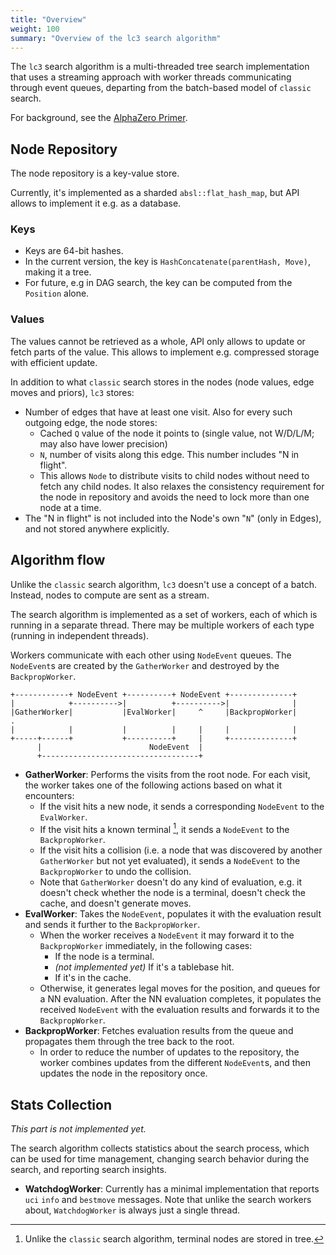 ```yaml
---
title: "Overview"
weight: 100
summary: "Overview of the lc3 search algorithm"
---
```


The `lc3` search algorithm is a multi-threaded tree search implementation that
uses a streaming approach with worker threads communicating through event
queues, departing from the batch-based model of `classic` search.

For background, see the [AlphaZero Primer](../../alphazero/).

## Node Repository

The node repository is a key-value store.

Currently, it's implemented as a sharded `absl::flat_hash_map`, but API allows
to implement it e.g. as a database.

### Keys

* Keys are 64-bit hashes.
* In the current version, the key is `HashConcatenate(parentHash, Move)`, making
  it a tree.
* For future, e.g in DAG search, the key can be computed from the `Position`
  alone.

### Values

The values cannot be retrieved as a whole, API only allows to update or fetch
parts of the value. This allows to implement e.g. compressed storage with
efficient update.

In addition to what `classic` search stores in the nodes (node values, edge
moves and priors), `lc3` stores:

* Number of edges that have at least one visit. Also for every such outgoing
  edge, the node stores:
  * Cached `Q` value of the node it points to (single value, not W/D/L/M; may
    also have lower precision)
  * `N`, number of visits along this edge. This number includes "N in flight".
  * This allows `Node` to distribute visits to child nodes without need to fetch
    any child nodes. It also relaxes the consistency requirement for the node in
    repository and avoids the need to lock more than one node at a time.
* The "N in flight" is not included into the Node's own "`N`" (only in Edges),
  and not stored anywhere explicitly.

## Algorithm flow

Unlike the `classic` search algorithm, `lc3` doesn't use a concept of a batch.
Instead, nodes to compute are sent as a stream.

The search algorithm is implemented as a set of workers, each of which is
running in a separate thread. There may be multiple workers of each type
(running in independent threads).

Workers communicate with each other using `NodeEvent` queues. The `NodeEvent`s
are created by the `GatherWorker` and destroyed by the `BackpropWorker`.

```goat
+------------+ NodeEvent +----------+ NodeEvent +--------------+
|            +---------->|          +---------->|              |
|GatherWorker|           |EvalWorker|     ^     |BackpropWorker|               .
|            |           |          |     |     |              |
+-----+------+           +----------+     |     +--------------+
      |                        NodeEvent  |
      +-----------------------------------+
```

* **GatherWorker**: Performs the visits from the root node. For each visit, the
  worker takes one of the following actions based on what it encounters:
  * If the visit hits a new node, it sends a corresponding `NodeEvent` to the
    `EvalWorker`.
  * If the visit hits a known terminal [^1], it sends a `NodeEvent` to the
    `BackpropWorker`.
  * If the visit hits a collision (i.e. a node that was discovered by another
    `GatherWorker` but not yet evaluated), it sends a `NodeEvent` to the
    `BackpropWorker` to undo the collision.
  * Note that `GatherWorker` doesn't do any kind of evaluation, e.g. it doesn't
    check whether the node is a terminal, doesn't check the cache, and doesn't
    generate moves.
* **EvalWorker**: Takes the `NodeEvent`, populates it with the evaluation result
  and sends it further to the `BackpropWorker`.
  * When the worker receives a `NodeEvent` it may forward it to the
    `BackpropWorker` immediately, in the following cases:
    * If the node is a terminal.
    * *(not implemented yet)* If it's a tablebase hit.
    * If it's in the cache.
  * Otherwise, it generates legal moves for the position, and queues for a NN
    evaluation. After the NN evaluation completes, it populates the received
    `NodeEvent` with the evaluation results and forwards it to the
    `BackpropWorker`.
* **BackpropWorker**: Fetches evaluation results from the queue and propagates
  them through the tree back to the root.
  * In order to reduce the number of updates to the repository, the worker
    combines updates from the different `NodeEvent`s, and then updates the node
    in the repository once.

## Stats Collection

*This part is not implemented yet.*

The search algorithm collects statistics about the search process, which
can be used for time management, changing search behavior during the search, and
reporting search insights.

* **WatchdogWorker**: Currently has a minimal implementation that reports `uci`
  `info` and `bestmove` messages. Note that unlike the search workers about,
  `WatchdogWorker` is always just a single thread.

[^1]: Unlike the `classic` search algorithm, terminal nodes are stored in tree.
